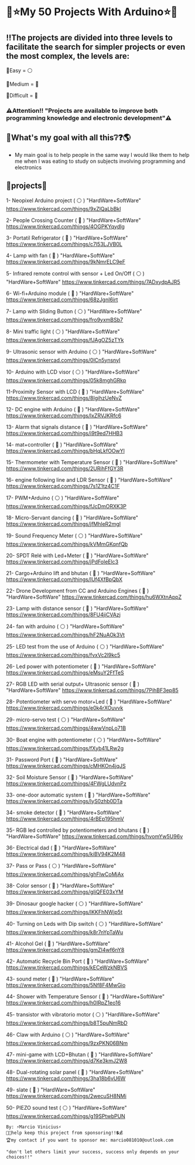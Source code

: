 # 🔧⭐My 50 Projects With Arduino⭐🔧
## ‼️The projects are divided into three levels to facilitate the search for simpler projects or even the most complex, the levels are: 

🔸Easy = ⚪

🔸Medium = 🔵

🔸Difficult = 🔴

### ⚠️Attention!! "Projects are available to improve both programming knowledge and electronic development"⚠️


## 🚀What's my goal with all this❔❓🌎 

+ My main goal is to help people in the same way I would like them to help me when I was eating to study on subjects involving programming and electronics

## 📍projects📡

1- Neopixel Arduino project ( ⚪ ) "HardWare+SoftWare" https://www.tinkercad.com/things/9xZlQaLbBkl

2- People Crossing Counter ( 🔴 ) "HardWare+SoftWare" https://www.tinkercad.com/things/4OGPKYqydIg

3- Portatil Refrigerator ( 🔵 ) "HardWare+SoftWare" https://www.tinkercad.com/things/c7l53LJVB0L

4- Lamp with fan ( 🔵 ) "HardWare+SoftWare" https://www.tinkercad.com/things/9kNmrELC9eF

5- Infrared remote control with sensor + Led On/Off ( ⚪ ) "HardWare+SoftWare" https://www.tinkercad.com/things/7ADxydpAJR5

6- Wi-fi+Arduino module ( 🔵 ) "HardWare+SoftWare" https://www.tinkercad.com/things/68zJgnI6irt

7- Lamp with Sliding Button ( ⚪ ) "HardWare+SoftWare" https://www.tinkercad.com/things/fro9yxmBSb7

8- Mini traffic light ( ⚪ ) "HardWare+SoftWare" https://www.tinkercad.com/things/fJAgOZ5zTYk

9- Ultrasonic sensor with Arduino ( ⚪ ) "HardWare+SoftWare" https://www.tinkercad.com/things/0lCn5ynsnyI

10- Arduino with LCD visor ( ⚪ ) "HardWare+SoftWare" https://www.tinkercad.com/things/05k8mghGRkp

11-Proximity Sensor with LCD ( 🔵 ) "HardWare+SoftWare" https://www.tinkercad.com/things/8IgihzUeNvZ

12- DC engine with Arduino ( 🔵 ) "HardWare+SoftWare" https://www.tinkercad.com/things/lxZRVJKRfc6

13- Alarm that signals distance ( 🔵 ) "HardWare+SoftWare" https://www.tinkercad.com/things/i9t9ed7HHB3

14- mat+controller ( 🔴 ) "HardWare+SoftWare" https://www.tinkercad.com/things/bHqLkfOOwYl

15- Thermometer with Temperature Sensor ( 🔴 ) "HardWare+SoftWare" https://www.tinkercad.com/things/2URihFfGY3R

16- engine following line and LDR Sensor ( 🔴 ) "HardWare+SoftWare" https://www.tinkercad.com/things/7s1Z1tz4C1F

17- PWM+Arduino ( ⚪ ) "HardWare+SoftWare" https://www.tinkercad.com/things/fJcDmORXK3P

18- Micro-Servant dancing ( 🔵 ) "HardWare+SoftWare" https://www.tinkercad.com/things/jfMhleR2mgI

19- Sound Frequency Meter ( ⚪ ) "HardWare+SoftWare" https://www.tinkercad.com/things/kVMmGKqnfQb

20- SPDT Relé with Led+Meter ( 🔵 ) "HardWare+SoftWare" https://www.tinkercad.com/things/jPdFoleElc3

21- Cargo+Arduino lift and bhutan ( 🔴 ) "HardWare+SoftWare" https://www.tinkercad.com/things/lUf4XfBpQbX

22- Drone Development from CC and Arduino Engines ( 🔵 ) "HardWare+SoftWare" https://www.tinkercad.com/things/hu6WXtnAppZ

23- Lamp with distance sensor ( 🔴 ) "HardWare+SoftWare" https://www.tinkercad.com/things/8FU4jiCVAzj

24- fan with arduino ( ⚪ ) "HardWare+SoftWare" https://www.tinkercad.com/things/hF2NuAOk3Vt

25- LED test from the use of Arduino ( ⚪ ) "HardWare+SoftWare" https://www.tinkercad.com/things/fvxVc2l9kc5

26- Led power with potentiometer ( 🔵 ) "HardWare+SoftWare" https://www.tinkercad.com/things/eMsuY2FfTeS

27- RGB LED with serial output+ Ultrasonic sensor ( 🔵 ) "HardWare+SoftWare" https://www.tinkercad.com/things/7PihBF3ep85

28- Potentiometer with servo motor+Led ( 🔵 ) "HardWare+SoftWare" https://www.tinkercad.com/things/e0k4rXOuvvk

29- micro-servo test ( ⚪ ) "HardWare+SoftWare" https://www.tinkercad.com/things/4wwVnpLo71B

30- Boat engine with potentiometer ( ⚪ ) "HardWare+SoftWare" https://www.tinkercad.com/things/fXyb41LRw2g

31- Password Port ( 🔴 ) "HardWare+SoftWare" https://www.tinkercad.com/things/cMHKOn4jqJS

32- Soil Moisture Sensor ( 🔴 ) "HardWare+SoftWare" https://www.tinkercad.com/things/4FWgLUdvnPz

33- one-door automatic system ( 🔵 ) "HardWare+SoftWare" https://www.tinkercad.com/things/lyS0zhb0DTa

34- smoke detector ( 🔴 ) "HardWare+SoftWare" https://www.tinkercad.com/things/4rBEp195hmV

35- RGB led controlled by potentiometers and bhutans ( 🔴 ) "HardWare+SoftWare" https://www.tinkercad.com/things/hvomYw5U96v

36- Electrical dad ( 🔵 ) "HardWare+SoftWare" https://www.tinkercad.com/things/kiBV94K2M48

37- Pass or Pass ( ⚪ ) "HardWare+SoftWare" https://www.tinkercad.com/things/ghFlwCoMjAx

38- Color sensor ( 🔵 ) "HardWare+SoftWare" https://www.tinkercad.com/things/gIiQFE03xYM

39- Dinosaur google hacker ( ⚪ ) "HardWare+SoftWare" https://www.tinkercad.com/things/lKKFhNWjp5t

40- Turning on Leds with Dip switch ( ⚪ ) "HardWare+SoftWare" https://www.tinkercad.com/things/k8r7nYpTaWu

41- Alcohol Gel ( 🔵 ) "HardWare+SoftWare" https://www.tinkercad.com/things/gmZI4wf6nY8

42- Automatic Recycle Bin Port ( 🔵 ) "HardWare+SoftWare" https://www.tinkercad.com/things/kECeWzkNBVS

43- sound meter ( 🔴 ) "HardWare+SoftWare" https://www.tinkercad.com/things/5Nf8F4MwGio

44- Shower with Temperature Sensor ( 🔴 ) "HardWare+SoftWare" https://www.tinkercad.com/things/h0IRpZ1eo16

45- transistor with vibratorio motor ( ⚪ ) "HardWare+SoftWare" https://www.tinkercad.com/things/b8T5puNmRbD

46- Claw with Arduino ( ⚪ ) "HardWare+SoftWare" https://www.tinkercad.com/things/9zxPKN06BNm

47- mini-game with LCD+Bhutan ( 🔴 ) "HardWare+SoftWare" https://www.tinkercad.com/things/d7Ke3kmJ2W8

48- Dual-rotating solar panel ( 🔴 ) "HardWare+SoftWare" https://www.tinkercad.com/things/3ha18b6vU6W

49- slate ( 🔵 ) "HardWare+SoftWare" https://www.tinkercad.com/things/2wecuSH8NMi

50- PIEZO sound test ( ⚪ ) "HardWare+SoftWare" https://www.tinkercad.com/things/g19SPtwbPUN

~~~~~~~~~~~~~~~~~~~~~~~~~~~~~~~~~~~~~~~~~~~~~~~~~~~~~~~~~~~~~~~~~~~~~~~~~~~~~~~~~~~~~~~~~~~~~~~~~~~~~~
By: ⚡Marcio Vinicius⚡
💸💲help keep this project from sponsoring!!💲💰
🏆my contact if you want to sponsor me: marcio081010@outlook.com

"don't let others limit your success, success only depends on your choices!!"
~~~~~~~~~~~~~~~~~~~~~~~~~~~~~~~~~~~~~~~~~~~~~~~~~~~~~~~~~~~~~~~~~~~~~~~~~~~~~~~~~~~~~~~~~~~~~~~~~~~~~~
